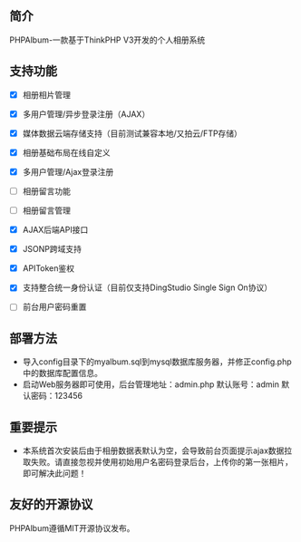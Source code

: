 ## 简介

PHPAlbum-一款基于ThinkPHP V3开发的个人相册系统

## 支持功能

* [x] 相册相片管理
* [x] 多用户管理/异步登录注册（AJAX）
* [x] 媒体数据云端存储支持（目前测试兼容本地/又拍云/FTP存储）
* [x] 相册基础布局在线自定义
* [x] 多用户管理/Ajax登录注册
* [ ] 相册留言功能
* [ ] 相册留言管理
* [x] AJAX后端API接口
* [x] JSONP跨域支持
* [x] APIToken鉴权
* [x] 支持整合统一身份认证（目前仅支持DingStudio Single Sign On协议）
* [ ] 前台用户密码重置


## 部署方法

*   导入config目录下的myalbum.sql到mysql数据库服务器，并修正config.php中的数据库配置信息。
*   启动Web服务器即可使用，后台管理地址：admin.php 默认账号：admin 默认密码：123456

## 重要提示

*	本系统首次安装后由于相册数据表默认为空，会导致前台页面提示ajax数据拉取失败。请直接忽视并使用初始用户名密码登录后台，上传你的第一张相片，即可解决此问题！

## 友好的开源协议

PHPAlbum遵循MIT开源协议发布。
